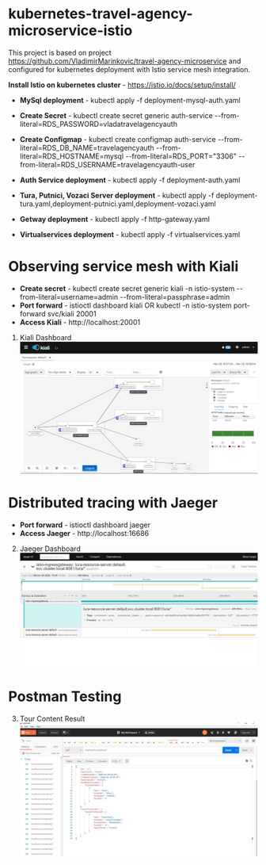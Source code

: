 # kubernetes-travel-agency-microservice-istio

This project is based on project https://github.com/VladimirMarinkovic/travel-agency-microservice and configured for kubernetes deployment with Istio service mesh integration.

 **Install Istio on kubernetes cluster** - https://istio.io/docs/setup/install/
 
* **MySql deployment** - kubectl apply -f deployment-mysql-auth.yaml
* **Create Secret** - kubectl create secret generic auth-service --from-literal=RDS_PASSWORD=vladatravelagencyauth
* **Create Configmap** -  kubectl create configmap auth-service --from-literal=RDS_DB_NAME=travelagencyauth --from-   literal=RDS_HOSTNAME=mysql  --from-literal=RDS_PORT="3306" --from-literal=RDS_USERNAME=travelagencyauth-user

* **Auth Service deployment** - kubectl apply -f deployment-auth.yaml

* **Tura, Putnici, Vozaci Server deployment** - kubectl apply -f deployment-tura.yaml,deployment-putnici.yaml,deployment-vozaci.yaml 

* **Getway deployment** - kubectl apply -f http-gateway.yaml

* **Virtualservices deployment** - kubectl apply -f virtualservices.yaml



# Observing service mesh with Kiali

* **Create secret** - kubectl create secret generic kiali -n istio-system --from-literal=username=admin --from-literal=passphrase=admin
* **Port forward** - istioctl dashboard kiali  OR  kubectl -n istio-system  port-forward svc/kiali 20001
* **Access Kiali** - http://localhost:20001

1. Kiali Dashboard
![Kiali](https://github.com/VladimirMarinkovic/kubernetes-ta-microservice-istio/blob/master/tura-resource-server/src/main/resources/images/istio-3.jpg)



# Distributed tracing with Jaeger

* **Port forward** - istioctl dashboard jaeger
* **Access Jaeger** - http://localhost:16686

2. Jaeger Dashboard
![Jaeger](https://github.com/VladimirMarinkovic/kubernetes-ta-microservice-istio/blob/master/tura-resource-server/src/main/resources/images/jaeger.jpg)



# Postman Testing
3. Tour Content Result
![Postman](https://github.com/VladimirMarinkovic/kubernetes-ta-microservice-istio/blob/master/tura-resource-server/src/main/resources/images/result.jpg)

